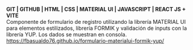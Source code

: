 **GIT | GITHUB | HTML | CSS | MATERIAL UI | JAVASCRIPT | REACT JS + VITE**  
Componente de formulario de registro utilizando la librería MATERIAL UI para elementos estilizados, librería FORMIK y validación de inputs con la librería YUP. Los dados se muestran en consola.  
https://fbasualdo76.github.io/formulario-materialui-formik-yup/
